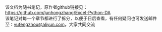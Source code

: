 该文档为随书笔记，原作者github链接见：https://github.com/junhongzhang/Excel-Python-DA <br>
该笔记对每一个章节都进行了拆分，以便于日后查看，有任何疑问也可发送邮件至：yufengzhou@aliyun.com，大家共同交流<br>